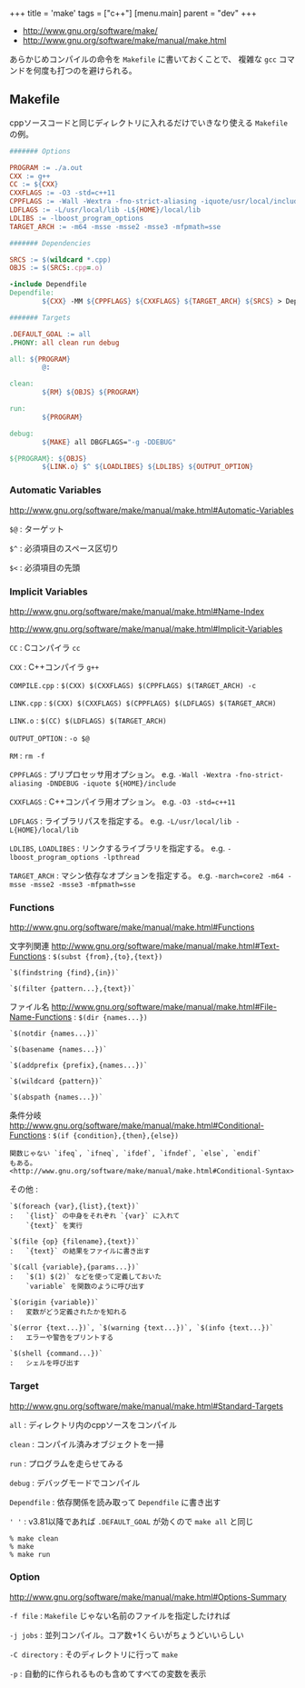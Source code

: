 +++
title = 'make'
tags = ["c++"]
[menu.main]
  parent = "dev"
+++

-   <http://www.gnu.org/software/make/>
-   <http://www.gnu.org/software/make/manual/make.html>

あらかじめコンパイルの命令を `Makefile` に書いておくことで、
複雑な `gcc` コマンドを何度も打つのを避けられる。

## Makefile

cppソースコードと同じディレクトリに入れるだけでいきなり使える
`Makefile` の例。

```makefile
####### Options

PROGRAM := ./a.out
CXX := g++
CC := ${CXX}
CXXFLAGS := -O3 -std=c++11
CPPFLAGS := -Wall -Wextra -fno-strict-aliasing -iquote/usr/local/include -iquote${HOME}/local/include ${DBGFLAGS}
LDFLAGS := -L/usr/local/lib -L${HOME}/local/lib
LDLIBS := -lboost_program_options
TARGET_ARCH := -m64 -msse -msse2 -msse3 -mfpmath=sse

####### Dependencies

SRCS := $(wildcard *.cpp)
OBJS := $(SRCS:.cpp=.o)

-include Dependfile
Dependfile:
        ${CXX} -MM ${CPPFLAGS} ${CXXFLAGS} ${TARGET_ARCH} ${SRCS} > Dependfile

####### Targets

.DEFAULT_GOAL := all
.PHONY: all clean run debug

all: ${PROGRAM}
        @:

clean:
        ${RM} ${OBJS} ${PROGRAM}

run:
        ${PROGRAM}

debug:
        ${MAKE} all DBGFLAGS="-g -DDEBUG"

${PROGRAM}: ${OBJS}
        ${LINK.o} $^ ${LOADLIBES} ${LDLIBS} ${OUTPUT_OPTION}
```

### Automatic Variables

<http://www.gnu.org/software/make/manual/make.html#Automatic-Variables>

`$@`
:   ターゲット

`$^`
:   必須項目のスペース区切り

`$<`
:   必須項目の先頭

### Implicit Variables

<http://www.gnu.org/software/make/manual/make.html#Name-Index>

<http://www.gnu.org/software/make/manual/make.html#Implicit-Variables>

`CC`
:   Cコンパイラ `cc`

`CXX`
:   C++コンパイラ `g++`

`COMPILE.cpp`
:   `$(CXX) $(CXXFLAGS) $(CPPFLAGS) $(TARGET_ARCH) -c`

`LINK.cpp`
:   `$(CXX) $(CXXFLAGS) $(CPPFLAGS) $(LDFLAGS) $(TARGET_ARCH)`

`LINK.o`
:   `$(CC) $(LDFLAGS) $(TARGET_ARCH)`

`OUTPUT_OPTION`
:   `-o $@`

`RM`
:   `rm -f`

`CPPFLAGS`
:   プリプロセッサ用オプション。 e.g. `-Wall -Wextra -fno-strict-aliasing -DNDEBUG -iquote ${HOME}/include`

`CXXFLAGS`
:   C++コンパイラ用オプション。 e.g. `-O3 -std=c++11`

`LDFLAGS`
:   ライブラリパスを指定する。 e.g. `-L/usr/local/lib -L{HOME}/local/lib`

`LDLIBS`, `LOADLIBES`
:   リンクするライブラリを指定する。 e.g. `-lboost_program_options -lpthread`

`TARGET_ARCH`
:   マシン依存なオプションを指定する。 e.g. `-march=core2 -m64 -msse -msse2 -msse3 -mfpmath=sse`

### Functions

<http://www.gnu.org/software/make/manual/make.html#Functions>

文字列関連 <http://www.gnu.org/software/make/manual/make.html#Text-Functions>
:   `$(subst {from},{to},{text})`

    `$(findstring {find},{in})`

    `$(filter {pattern...},{text})`

ファイル名 <http://www.gnu.org/software/make/manual/make.html#File-Name-Functions>
:   `$(dir {names...})`

    `$(notdir {names...})`

    `$(basename {names...})`

    `$(addprefix {prefix},{names...})`

    `$(wildcard {pattern})`

    `$(abspath {names...})`

条件分岐 <http://www.gnu.org/software/make/manual/make.html#Conditional-Functions>
:   `$(if {condition},{then},{else})`

    関数じゃない `ifeq`, `ifneq`, `ifdef`, `ifndef`, `else`, `endif`
    もある。
    <http://www.gnu.org/software/make/manual/make.html#Conditional-Syntax>

その他
:

    `$(foreach {var},{list},{text})`
    :   `{list}` の中身をそれぞれ `{var}` に入れて
        `{text}` を実行

    `$(file {op} {filename},{text})`
    :   `{text}` の結果をファイルに書き出す

    `$(call {variable},{params...})`
    :   `$(1) $(2)` などを使って定義しておいた
        `variable` を関数のように呼び出す

    `$(origin {variable})`
    :   変数がどう定義されたかを知れる

    `$(error {text...})`, `$(warning {text...})`, `$(info {text...})`
    :   エラーや警告をプリントする

    `$(shell {command...})`
    :   シェルを呼び出す

### Target

<http://www.gnu.org/software/make/manual/make.html#Standard-Targets>

`all`
:   ディレクトリ内のcppソースをコンパイル

`clean`
:   コンパイル済みオブジェクトを一掃

`run`
:   プログラムを走らせてみる

`debug`
:   デバッグモードでコンパイル

`Dependfile`
:   依存関係を読み取って `Dependfile` に書き出す

`' '`
:   v3.81以降であれば `.DEFAULT_GOAL` が効くので `make all` と同じ

<!-- -->

    % make clean
    % make
    % make run

### Option

<http://www.gnu.org/software/make/manual/make.html#Options-Summary>

`-f file`
:   `Makefile` じゃない名前のファイルを指定したければ

`-j jobs`
:   並列コンパイル。コア数+1くらいがちょうどいいらしい

`-C directory`
:   そのディレクトリに行って `make`

`-p`
:   自動的に作られるものも含めてすべての変数を表示
